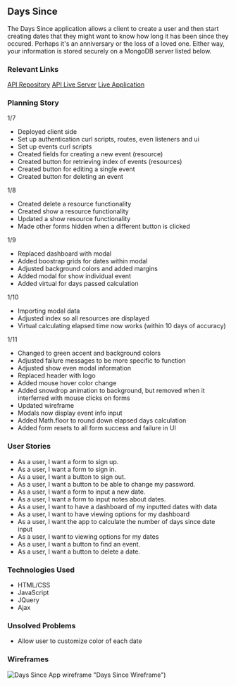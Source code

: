 ## Days Since
The Days Since application allows a client to create a user and then start creating dates that they might want to know how long it has been since they occured. Perhaps it's an anniversary or the loss of a loved one. Either way, your information is stored securely on a MongoDB server listed below.

### Relevant Links
[API Repository](https://github.com/bchin224/days_since_api)
[API Live Server](https://nameless-crag-47108.herokuapp.com/)
[Live Application](https://bchin224.github.io/days_since_client/)

### Planning Story
1/7
- Deployed client side
- Set up authentication curl scripts, routes, even listeners and ui
- Set up events curl scripts
- Created fields for creating a new event (resource)
- Created button for retrieving index of events (resources)
- Created button for editing a single event
- Created button for deleting an event

1/8
- Created delete a resource functionality
- Created show a resource functionality
- Updated a show resource functionality
- Made other forms hidden when a different button is clicked

1/9
- Replaced dashboard with modal
- Added boostrap grids for dates within modal
- Adjusted background colors and added margins
- Added modal for show individual event
- Added virtual for days passed calculation

1/10
- Importing modal data
- Adjusted index so all resources are displayed
- Virtual calculating elapsed time now works (within 10 days of accuracy)

1/11
- Changed to green accent and background colors
- Adjusted failure messages to be more specific to function
- Adjusted show even modal information
- Replaced header with logo
- Added mouse hover color change
- Added snowdrop animation to background, but removed when it interferred
 with mouse clicks on forms
- Updated wireframe
- Modals now display event info input
- Added Math.floor to round down elapsed days calculation
- Added form resets to all form success and failure in UI

### User Stories
- As a user, I want a form to sign up.
- As a user, I want a form to sign in.
- As a user, I want a button to sign out.
- As a user, I want a button to be able to change my password.
- As a user, I want a form to input a new date.
- As a user, I want a form to input notes about dates.
- As a user, I want to have a dashboard of my inputted dates with data
- As a user, I want to have viewing options for my dashboard
- As a user, I want the app to calculate the number of days since date input
- As a user, I want to viewing options for my dates
- As a user, I want a button to find an event.
- As a user, I want a button to delete a date.

### Technologies Used
- HTML/CSS
- JavaScript
- JQuery
- Ajax

### Unsolved Problems
- Allow user to customize color of each date

### Wireframes
![Days Since App wireframe](https://i.imgur.com/LPVI3II.jpg) "Days Since Wireframe")
